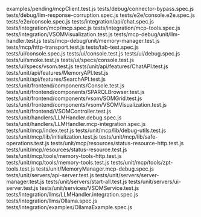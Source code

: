 examples/pending/mcpClient.test.js
tests/debug/connector-bypass.spec.js
tests/debug/llm-response-corruption.spec.js
tests/e2e/console.e2e.spec.js
tests/e2e/console.spec.js
tests/integration/api/chat.spec.js
tests/integration/mcp/mcp.spec.js
tests/integration/mcp-tools.spec.js
tests/integration/VSOMVisualization.test.js
tests/mcp-debug/unit/llm-handler.test.js
tests/mcp-debug/unit/memory-manager.test.js
tests/mcp/http-transport.test.js
tests/tab-test.spec.js
tests/ui/console.spec.js
tests/ui/console.test.js
tests/ui/debug.spec.js
tests/ui/smoke.test.js
tests/ui/specs/console.test.js
tests/ui/specs/vsom.test.js
tests/unit/api/features/ChatAPI.test.js
tests/unit/api/features/MemoryAPI.test.js
tests/unit/api/features/SearchAPI.test.js
tests/unit/frontend/components/Console.test.js
tests/unit/frontend/components/SPARQLBrowser.test.js
tests/unit/frontend/components/vsom/SOMGrid.test.js
tests/unit/frontend/components/vsom/VSOMVisualization.test.js
tests/unit/frontend/VSOMController.test.js
tests/unit/handlers/LLMHandler.debug.spec.js
tests/unit/handlers/LLMHandler.mcp-integration.spec.js
tests/unit/mcp/index.test.js
tests/unit/mcp/lib/debug-utils.test.js
tests/unit/mcp/lib/initialization.test.js
tests/unit/mcp/lib/safe-operations.test.js
tests/unit/mcp/resources/status-resource-http.test.js
tests/unit/mcp/resources/status-resource.test.js
tests/unit/mcp/tools/memory-tools-http.test.js
tests/unit/mcp/tools/memory-tools.test.js
tests/unit/mcp/tools/zpt-tools.test.js
tests/unit/MemoryManager.mcp-debug.spec.js
tests/unit/servers/api-server.test.js
tests/unit/servers/server-manager.test.js
tests/unit/servers/start-all.test.js
tests/unit/servers/ui-server.test.js
tests/unit/services/VSOMService.test.js
tests/integration/llms/LLMHandler.integration.spec.js
tests/integration/llms/Ollama.spec.js
tests/integration/examples/OllamaExample.spec.js

